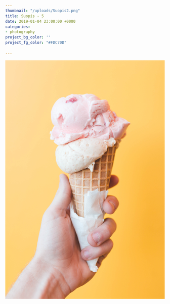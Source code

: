 ```yaml
---
thumbnail: "/uploads/Suopis2.png"
title: Suopis - 5
date: 2019-01-04 23:00:00 +0000
categories:
- photography
project_bg_color: ''
project_fg_color: "#FDC70D"

---
```

![](/uploads/ian-dooley-281897-unsplash.jpg)